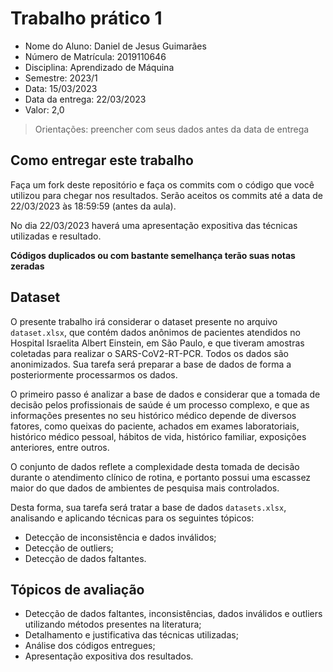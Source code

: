 # Trabalho prático 1

* Nome do Aluno: Daniel de Jesus Guimarães
* Número de Matrícula: 2019110646
* Disciplina: Aprendizado de Máquina
* Semestre: 2023/1
* Data: 15/03/2023
* Data da entrega: 22/03/2023
* Valor: 2,0

> Orientações: preencher com seus dados antes da data de entrega

## Como entregar este trabalho

Faça um fork deste repositório e faça os commits com o código que você utilizou para chegar nos resultados. Serão aceitos os commits até a data de 22/03/2023 às 18:59:59 (antes da aula).

No dia 22/03/2023 haverá uma apresentação expositiva das técnicas utilizadas e resultado.

**Códigos duplicados ou com bastante semelhança terão suas notas zeradas**

## Dataset

O presente trabalho irá considerar o dataset presente no arquivo `dataset.xlsx`, que contém dados anônimos de pacientes atendidos no Hospital Israelita Albert Einstein, em São Paulo, e que tiveram amostras coletadas para realizar o SARS-CoV2-RT-PCR. Todos os dados são anonimizados. Sua tarefa será preparar a base de dados de forma a posteriormente processarmos os dados.

O primeiro passo é analizar a base de dados e considerar que a tomada de decisão pelos profissionais de saúde é um processo complexo, e que as informações presentes no seu histórico médico depende de diversos fatores, como queixas do paciente, achados em exames laboratoriais, histórico médico pessoal, hábitos de vida, histórico familiar, exposições anteriores, entre outros.

O conjunto de dados reflete a complexidade desta tomada de decisão durante o atendimento clínico de rotina, e portanto possui uma escassez maior do que dados de ambientes de pesquisa mais controlados.

Desta forma, sua tarefa será tratar a base de dados `datasets.xlsx`, analisando e aplicando técnicas para os seguintes tópicos:

* Detecção de inconsistência e dados inválidos;
* Detecção de outliers;
* Detecção de dados faltantes.

## Tópicos de avaliação

* Detecção de dados faltantes, inconsistências, dados inválidos e outliers utilizando métodos presentes na literatura;
* Detalhamento e justificativa das técnicas utilizadas;
* Análise dos códigos entregues;
* Apresentação expositiva dos resultados.
